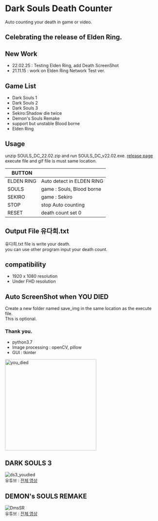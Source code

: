 # Dark Souls Death Counter
Auto counting your death in game or video.

## Celebrating the release of Elden Ring.

## New Work
- 22.02.25 : Testing Elden Ring, add Death ScreenShot
- 21.11.15 : work on Elden Ring Network Test ver.

## Game List
- Dark Souls 1
- Dark Souls 2
- Dark Souls 3
- Sekiro:Shadow die twice
- Demon's Souls Remake
- support but unstable Blood borne
- Elden Ring

## Usage
unzip SOULS_DC_22.02.zip and run SOULS_DC_v22.02.exe. [release page](https://github.com/jogeuncheol/Death_Counter/releases/tag/v22.02)\
execute file and gif file is must same location.

|BUTTON||
|---|---|
|ELDEN RING| Auto detect in ELDEN RING |
|SOULS| game : Souls, Blood borne |
|SEKIRO| game : Sekiro |
|STOP| stop Auto counting |
|RESET| death count set 0 |

## Output File 유다희.txt
유다희.txt file is write your death.\
you can use other program input your death count.

## compatibility
- 1920 x 1080 resolution
- Under FHD resolution

## Auto ScreenShot when YOU DIED
Create a new folder named save_img in the same location as the execute file.\
This is optional.

### Thank you.

- python3.7
- Image processing : openCV, pillow
- GUI : tkinter

<img width="300" alt="you_died" src="https://user-images.githubusercontent.com/84510674/134480879-e79a2b54-ece6-44ce-8e28-665d720ce72c.gif">

## DARK SOULS 3
![ds3_youdied](https://user-images.githubusercontent.com/84510674/134486625-8a4910b8-ccb1-4c13-a843-b3bbe02ebbe3.gif)\
유튜브 : [전체 영상](https://youtu.be/-gfszdCMHcM)

## DEMON's SOULS REMAKE
![DmsSR](https://user-images.githubusercontent.com/84510674/134487753-dea3a31e-b08d-4875-9a03-3d789de7e17c.gif)\
유튜브 : [전체 영상](https://youtu.be/4dMfCVjQXUY)
